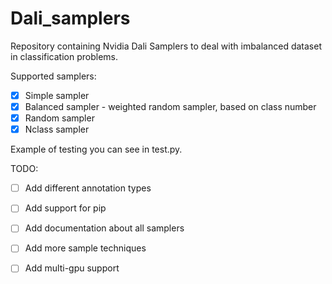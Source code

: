# Dali_samplers

Repository containing Nvidia Dali Samplers to deal with imbalanced dataset in classification problems. 

Supported samplers:
- [x] Simple sampler
- [x] Balanced sampler - weighted random sampler, based on class number
- [x] Random sampler
- [x] Nclass sampler

Example of testing you can see in test.py.

TODO:
- [ ] Add different annotation types
- [ ] Add support for pip
- [ ] Add documentation about all samplers
- [ ] Add more sample techniques 
- [ ] Add multi-gpu support

